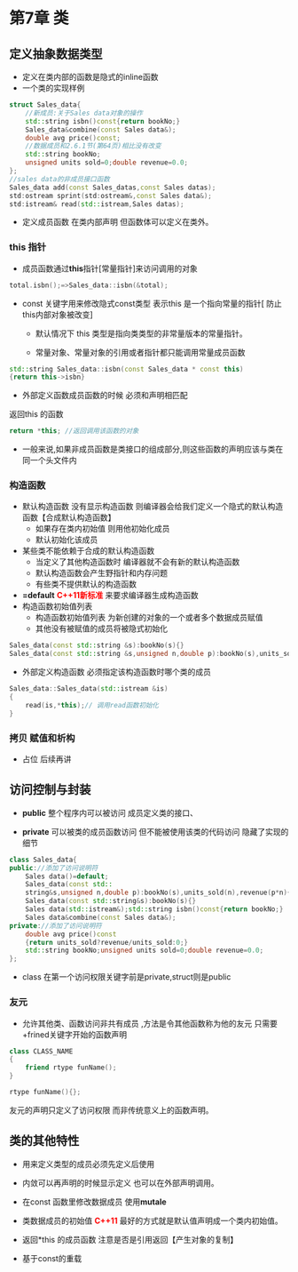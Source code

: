 # 第7章 类

## 定义抽象数据类型

* 定义在类内部的函数是隐式的inline函数
* 一个类的实现样例

```C++
struct Sales_data{
    //新成员:关于Sales data对象的操作
    std::string isbn()const{return bookNo;}
    Sales_data&combine(const Sales data&);
    double avg price()const;
	//数据成员和2.6.1节(第64页)相比没有改变
    std::string bookNo;
    unsigned units sold=0;double revenue=0.0;
};
//sales data的非成员接口函数
Sales_data add(const Sales_datas,const Sales datas);
std:ostream sprint(std:ostream&,const Sales data&);
std:istream& read(std::istream,Sales datas);
```

* 定义成员函数  在类内部声明 但函数体可以定义在类外。

### this 指针

* 成员函数通过**this**指针[常量指针]来访问调用的对象

```C++
total.isbn();=>Sales_data::isbn(&total);
```

* const 关键字用来修改隐式const类型  表示this 是一个指向常量的指针[ 防止this内部对象被改变]
  
    * 默认情况下 this 类型是指向类类型的非常量版本的常量指针。

	* 常量对象、常量对象的引用或者指针都只能调用常量成员函数

```C++
std::string Sales_data::isbn(const Sales_data * const this)
{return this->isbn}
```

* 外部定义函数成员函数的时候 必须和声明相匹配

返回this 的函数 

```c++
return *this; //返回调用该函数的对象
```

* 一般来说,如果非成员函数是类接口的组成部分,则这些函数的声明应该与类在同一个头文件内

### 构造函数

* 默认构造函数 没有显示构造函数 则编译器会给我们定义一个隐式的默认构造函数【合成默认构造函数】
  * 如果存在类内初始值 则用他初始化成员
  * 默认初始化该成员
* 某些类不能依赖于合成的默认构造函数
  * 当定义了其他构造函数时 编译器就不会有新的默认构造函数
  * 默认构造函数会产生野指针和内存问题
  * 有些类不提供默认的构造函数
* **=default** <font color ='#ff0000'><b>C++11新标准</b></font> 来要求编译器生成构造函数
* 构造函数初始值列表
  * 构造函数初始值列表 为新创建的对象的一个或者多个数据成员赋值
  * 其他没有被赋值的成员将被隐式初始化

```C++
Sales_data(const std::string &s):bookNo(s){}
Sales_data(const std::string &s,unsigned n,double p):bookNo(s),units_sold(n),revenue(p*n){}
```

* 外部定义构造函数  必须指定该构造函数时哪个类的成员 

```C++
Sales_data::Sales_data(std::istream &is)
{
    read(is,*this);// 调用read函数初始化
}
```

### 拷贝 赋值和析构

* 占位 后续再讲

## 访问控制与封装

* **public** 整个程序内可以被访问 成员定义类的接口、

* **private** 可以被类的成员函数访问  但不能被使用该类的代码访问 隐藏了实现的细节

```C++
class Sales_data{
public://添加了访问说明符
    Sales data()=default;
    Sales_data(const std::
    string&s,unsigned n,double p):bookNo(s),units_sold(n),revenue(p*n){}
    Sales_data(const std::string&s):bookNo(s){}
    Sales data(std::istream&);std::string isbn()const{return bookNo;}
    Sales data&combine(const Sales data&);
private://添加了访问说明符
    double avg price()const
    {return units_sold?revenue/units_sold:0;}
    std::string bookNo;unsigned units sold=0;double revenue=0.0;
};
```

* class 在第一个访问权限关键字前是private,struct则是public

### 友元

* 允许其他类、函数访问非共有成员 ,方法是令其他函数称为他的友元 只需要+frined关键字开始的函数声明

```C++
class CLASS_NAME
{
    friend rtype funName();
}

rtype funName(){};
```

友元的声明只定义了访问权限 而非传统意义上的函数声明。

## 类的其他特性

* 用来定义类型的成员必须先定义后使用
* 内敛可以再声明的时候显示定义 也可以在外部声明调用。
* 在const 函数里修改数据成员 使用**mutale**
* 类数据成员的初始值 <font color = '#FF0000'><b>C++11</b></font> 最好的方式就是默认值声明成一个类内初始值。

* 返回*this 的成员函数  注意是否是引用返回【产生对象的复制】

* 基于const的重载